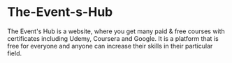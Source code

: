 # The-Event-s-Hub

The Event's Hub is a website, where you get many paid & free courses with certificates including Udemy, Coursera and Google. 
It is a platform that is free for everyone and anyone can increase their skills in their particular field.
